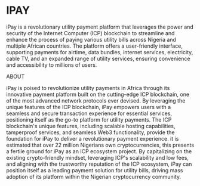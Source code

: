 # IPAY
 iPay is a revolutionary utility payment platform that leverages the power and security of the Internet Computer (ICP) blockchain to streamline and enhance the process of paying various utility bills across Nigeria and multiple African countries. The platform offers a user-friendly interface, supporting payments for airtime, data bundles, internet services, electricity, cable TV, and an expanded range of utility services, ensuring convenience and accessibility to millions of users. 

 
ABOUT

iPay is poised to revolutionize utility payments in Africa through its innovative payment platform built on the cutting-edge ICP blockchain, one of the most advanced network protocols ever devised. By leveraging the unique features of the ICP blockchain, iPay empowers users with a seamless and secure transaction experience for essential services, positioning itself as the go-to platform for utility payments. The ICP blockchain's unique features, including scalable hosting capabilities, tamperproof services, and seamless Web3 functionality, provide the foundation for iPay to deliver a revolutionary payment experience. it is estimated that over 22 million Nigerians own cryptocurrencies, this presents a fertile ground for iPay as an ICP ecosystem project. By capitalizing on the existing crypto-friendly mindset, leveraging ICP's scalability and low fees, and aligning with the trustworthy reputation of the ICP ecosystem, iPay can position itself as a leading payment solution for utility bills, driving mass adoption of its platform within the Nigerian cryptocurrency community.
